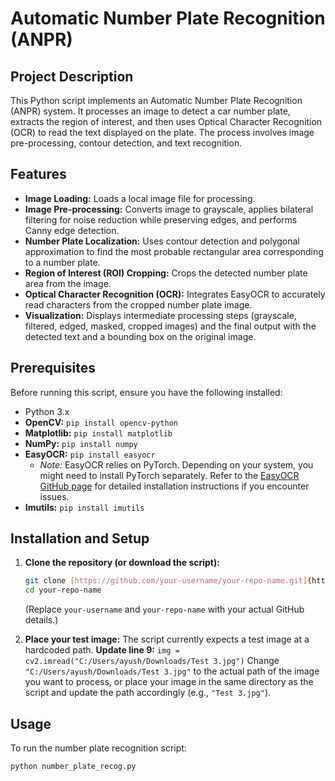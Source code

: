 # Automatic Number Plate Recognition (ANPR)

## Project Description

This Python script implements an Automatic Number Plate Recognition (ANPR) system. It processes an image to detect a car number plate, extracts the region of interest, and then uses Optical Character Recognition (OCR) to read the text displayed on the plate. The process involves image pre-processing, contour detection, and text recognition.

## Features

* **Image Loading:** Loads a local image file for processing.
* **Image Pre-processing:** Converts image to grayscale, applies bilateral filtering for noise reduction while preserving edges, and performs Canny edge detection.
* **Number Plate Localization:** Uses contour detection and polygonal approximation to find the most probable rectangular area corresponding to a number plate.
* **Region of Interest (ROI) Cropping:** Crops the detected number plate area from the image.
* **Optical Character Recognition (OCR):** Integrates EasyOCR to accurately read characters from the cropped number plate image.
* **Visualization:** Displays intermediate processing steps (grayscale, filtered, edged, masked, cropped images) and the final output with the detected text and a bounding box on the original image.

## Prerequisites

Before running this script, ensure you have the following installed:

* Python 3.x
* **OpenCV:** `pip install opencv-python`
* **Matplotlib:** `pip install matplotlib`
* **NumPy:** `pip install numpy`
* **EasyOCR:** `pip install easyocr`
    * *Note:* EasyOCR relies on PyTorch. Depending on your system, you might need to install PyTorch separately. Refer to the [EasyOCR GitHub page](https://github.com/JaidedAI/EasyOCR) for detailed installation instructions if you encounter issues.
* **Imutils:** `pip install imutils`

## Installation and Setup

1.  **Clone the repository (or download the script):**
    ```bash
    git clone [https://github.com/your-username/your-repo-name.git](https://github.com/your-username/your-repo-name.git)
    cd your-repo-name
    ```
    (Replace `your-username` and `your-repo-name` with your actual GitHub details.)

2.  **Place your test image:**
    The script currently expects a test image at a hardcoded path.
    **Update line 9:** `img = cv2.imread("C:/Users/ayush/Downloads/Test 3.jpg")`
    Change `"C:/Users/ayush/Downloads/Test 3.jpg"` to the actual path of the image you want to process, or place your image in the same directory as the script and update the path accordingly (e.g., `"Test 3.jpg"`).

## Usage

To run the number plate recognition script:

```bash
python number_plate_recog.py
